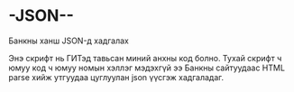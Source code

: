 # -JSON--
Банкны ханш JSON-д хадгалах

Энэ скрифт нь ГИТэд тавьсан миний анхны код болно. Тухай скрифт ч юмуу код ч юмуу номын хэллэг мэдэхгүй ээ Банкны сайтуудаас HTML parse хийж утгуудаа цуглуулан json үүсгэж хадгаладаг.
